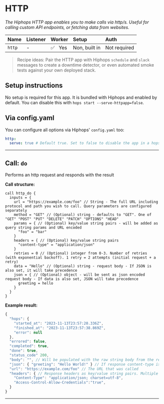 # HTTP

_The Hiphops HTTP app enables you to make calls via http/s. Useful for calling custom API endpoints, or fetching data from websites._

|Name|Listener|Worker|Setup|Auth|
|:---|:-------|:-----|:----|:---|
|`http`| - |:white_check_mark:&nbsp;&nbsp;&nbsp;Yes|Non, built in|Not required|

> Recipe ideas: Pair the HTTP app with Hiphops `schedule` and `slack` messages to create a downtime detector, or even automated smoke tests against your own deployed stack.

## Setup instructions

No setup is required for this app. It is bundled with Hiphops and enabled by default. You can disable this with `hops start --serve-httpapp=false`.

## Via config.yaml

You can configure all options via Hiphops' `config.yaml` too:

```yaml
http:
  serve: true # Default true. Set to false to disable the app in a hops instance
```

---

## Call: `do`

Performs an http request and responds with the result

**Call structure:**

```hcl
call http_do {
  inputs = {
    url = "https://example.com/foo" // String - The full URL including protocol and path you wish to call. Query parameters are configured separately
    method = "GET" // (Optional) string - defaults to "GET". One of "GET" "POST" "PUT" "DELETE" "PATCH" "OPTIONS" "HEAD"
    params = { // (Optional) key/value string pairs - will be added as query string params and URL encoded
      "foo" = "bar"
    }
    headers = { // (Optional) key/value string pairs
      "content-type" = "application/json"
    }
    retries = 0 // (Optional) integer from 0-3. Number of retries (with exponential backoff). 1 retry = 2 attempts (initial request + a retry)
    data = "Hello" // (Optional) string - request body - If JSON is also set, it will take precedence
    json = { // (Optional) object - will be sent as json encoded request body - If data is also set, JSON will take precedence
      greeting = hello
    }
  }
}
```

**Example result:**

```js
{
  "hops": {
    "started_at": "2023-11-13T23:57:20.336Z",
    "finished_at": "2023-11-13T23:57:38.869Z",
    "error": null
  },
  "errored": false,
  "completed": true,
  "done": true,
  "status_code" 200,
  "body": "", // Will be populated with the raw string body from the response
  "json": { "greeting": "Hello World!" } // If response content-type is application/json and the body is valid json, this will contain that body as an object
  "url": "https://example.com/foo" // The URL that was called
  "headers": { // Response headers as key/value string pairs. Multiple values per header are concatenated as a single string separated by ", "
    "Content-Type": "application/json; charset=utf-8",
    "Access-Control-Allow-Credentials":"true",
  }
}
```

---
